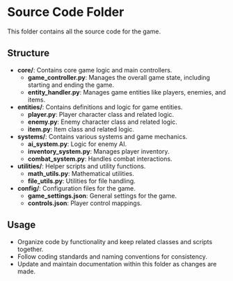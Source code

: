 # Source Code Folder

This folder contains all the source code for the game.

## Structure

- **core/**: Contains core game logic and main controllers.
  - **game_controller.py**: Manages the overall game state, including starting and ending the game.
  - **entity_handler.py**: Manages game entities like players, enemies, and items.
- **entities/**: Contains definitions and logic for game entities.
  - **player.py**: Player character class and related logic.
  - **enemy.py**: Enemy character class and related logic.
  - **item.py**: Item class and related logic.
- **systems/**: Contains various systems and game mechanics.
  - **ai_system.py**: Logic for enemy AI.
  - **inventory_system.py**: Manages player inventory.
  - **combat_system.py**: Handles combat interactions.
- **utilities/**: Helper scripts and utility functions.
  - **math_utils.py**: Mathematical utilities.
  - **file_utils.py**: Utilities for file handling.
- **config/**: Configuration files for the game.
  - **game_settings.json**: General settings for the game.
  - **controls.json**: Player control mappings.

## Usage

- Organize code by functionality and keep related classes and scripts together.
- Follow coding standards and naming conventions for consistency.
- Update and maintain documentation within this folder as changes are made.
